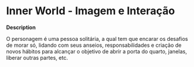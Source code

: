 # Inner World - Imagem e Interação


**Description**

O personagem é uma pessoa solitária, a qual tem que encarar os desafios de morar só, lidando com seus anseios, responsabilidades e criação de novos hábitos para alcançar o objetivo de abrir a porta do quarto, janelas, liberar outras partes, etc.



